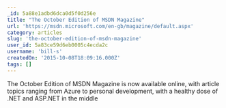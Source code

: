 ```yaml
---
_id: 5a88e1adbd6dca0d5f0d256e
title: "The October Edition of MSDN Magazine"
url: 'https://msdn.microsoft.com/en-gb/magazine/default.aspx'
category: articles
slug: 'the-october-edition-of-msdn-magazine'
user_id: 5a83ce59d6eb0005c4ecda2c
username: 'bill-s'
createdOn: '2015-10-08T18:09:16.000Z'
tags: []
---
```


The October Edition of MSDN Magazine is now available online, with article topics ranging from Azure to personal development, with a healthy dose of .NET and ASP.NET in the middle
